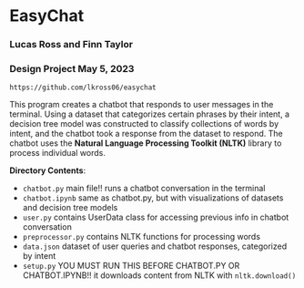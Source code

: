 # EasyChat

### Lucas Ross and Finn Taylor
### Design Project May 5, 2023

`https://github.com/lkross06/easychat`

This program creates a chatbot that responds to user messages in the terminal. Using a dataset that categorizes
certain phrases by their intent, a decision tree model was constructed to classify collections of words by
intent, and the chatbot took a response from the dataset to respond. The chatbot uses the __Natural Language Processing Toolkit (NLTK)__ library to process individual words.

**Directory Contents**:
- ``chatbot.py`` main file!! runs a chatbot conversation in the terminal
- ``chatbot.ipynb`` same as chatbot.py, but with visualizations of datasets and decision tree models
- ``user.py`` contains UserData class for accessing previous info in chatbot conversation
- ``preprocessor.py`` contains NLTK functions for processing words
- ``data.json`` dataset of user queries and chatbot responses, categorized by intent
- ``setup.py`` YOU MUST RUN THIS BEFORE CHATBOT.PY OR CHATBOT.IPYNB!! it downloads content from NLTK with ``nltk.download()``
